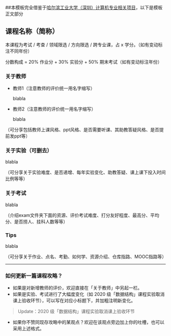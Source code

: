 ##本模板完全借鉴于[哈尔滨工业大学（深圳）计算机专业相关项目](https://github.com/hewei2001/HITSZ-OpenCS)，以下是模板正文部分

## 课程名称（简称）

本课程为考试 / 考查 / 领域限选 / 方向限选 / 跨专业课，占 x 学分。（如有变动标注不同年份）

分数构成 = 20% 作业分 + 30% 实验分 + 50% 期末考试（如有变动标注年份）

### 关于教师

- 教师1（注意教师的评价统一用名字缩写）

	blabla

- 教师2（注意教师的评价统一用名字缩写）

	blabla

（可分享包括教师上课风格、ppt风格、是否需要听课、其助教答疑风格、是否提前发ppt等）

### 关于实验（可删去）

blabla

（可分享关于实验难度、是否递增、每年实验变化、助教答疑、课上课下投入时间比例等等）

### 关于考试

blabla

（介绍exam文件夹下面的资源、评价考试难度、打分友好程度、最高分、平均分、是否捞人、挂科人数等等）

### Tips

blabla

（可分享关于作业、点名、考勤、如何学、资源介绍、仓库指路、MOOC指路等）

-----

### 如何更新一篇课程攻略？

- 如果是对新增教师的评价，欢迎直接在「关于教师」中另起一栏。
- 如果是实验、考试进行了大幅度变化（如 2020 级「数据结构」课程实验取消课上验收环节），可以写在对应小标题下，并加粗注明新变化。

> Update：2020 级「数据结构」课程实验取消课上验收环节

- 如果你不赞同现存攻略中的某观点？欢迎在该观点旁边加上你的吐槽，也可以采用上述格式。

